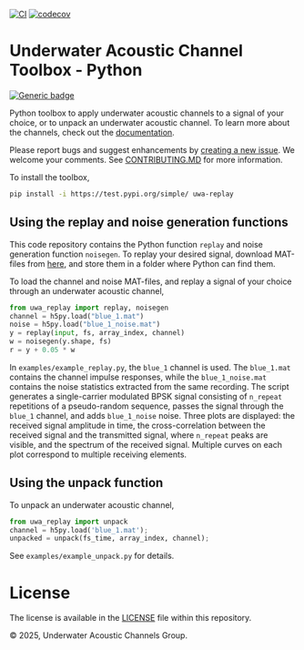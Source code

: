 [![CI](https://github.com/uwa-channels/python/actions/workflows/ci.yaml/badge.svg)](https://github.com/uwa-channels/python/actions/workflows/ci.yaml)
[![codecov](https://codecov.io/gh/uwa-channels/python/graph/badge.svg?token=0VK4040WNU)](https://codecov.io/gh/uwa-channels/python)

# Underwater Acoustic Channel Toolbox - Python

[![Generic badge](https://img.shields.io/badge/Python-3.10-BLUE.svg)](https://shields.io/)

Python toolbox to apply underwater acoustic channels to a signal of your choice, or to unpack an underwater acoustic channel. To learn more about the channels, check out the [documentation](https://uwa-channels.github.io/). 

Please report bugs and suggest enhancements by [creating a new issue](https://github.com/uwa-channels/python/issues). We welcome your comments. See [CONTRIBUTING.MD](CONTRIBUTING.md) for more information.

To install the toolbox,

```bash
pip install -i https://test.pypi.org/simple/ uwa-replay
```

## Using the replay and noise generation functions

This code repository contains the Python function `replay` and noise generation function `noisegen`. To replay your desired signal, download MAT-files from [here](https://www.dropbox.com/scl/fo/3gyt4cgw47jfx716v0epd/AIqYaL5S2RxGylREu3sn-vY?rlkey=w2mvoklkm42zrrf6k6lwlzcxu&st=u3u6b5r9&dl=0), and store them in a folder where Python can find them.

To load the channel and noise MAT-files, and replay a signal of your choice through an underwater acoustic channel,
```python
from uwa_replay import replay, noisegen
channel = h5py.load("blue_1.mat")
noise = h5py.load("blue_1_noise.mat")
y = replay(input, fs, array_index, channel)
w = noisegen(y.shape, fs)
r = y + 0.05 * w
```

In `examples/example_replay.py`, the `blue_1` channel is used. The `blue_1.mat` contains the channel impulse responses, while the `blue_1_noise.mat` contains the noise statistics extracted from the same recording. The script generates a single-carrier modulated BPSK signal consisting of `n_repeat` repetitions of a pseudo-random sequence, passes the signal through the `blue_1` channel, and adds `blue_1_noise` noise. Three plots are displayed: the received signal amplitude in time, the cross-correlation between the received signal and the transmitted signal, where `n_repeat` peaks are visible, and the spectrum of the received signal. Multiple curves on each plot correspond to multiple receiving elements.

## Using the unpack function

To unpack an underwater acoustic channel,
```python
from uwa_replay import unpack
channel = h5py.load('blue_1.mat');
unpacked = unpack(fs_time, array_index, channel);
```

See `examples/example_unpack.py` for details.

# License
The license is available in the [LICENSE](LICENSE) file within this repository.

© 2025, Underwater Acoustic Channels Group.
